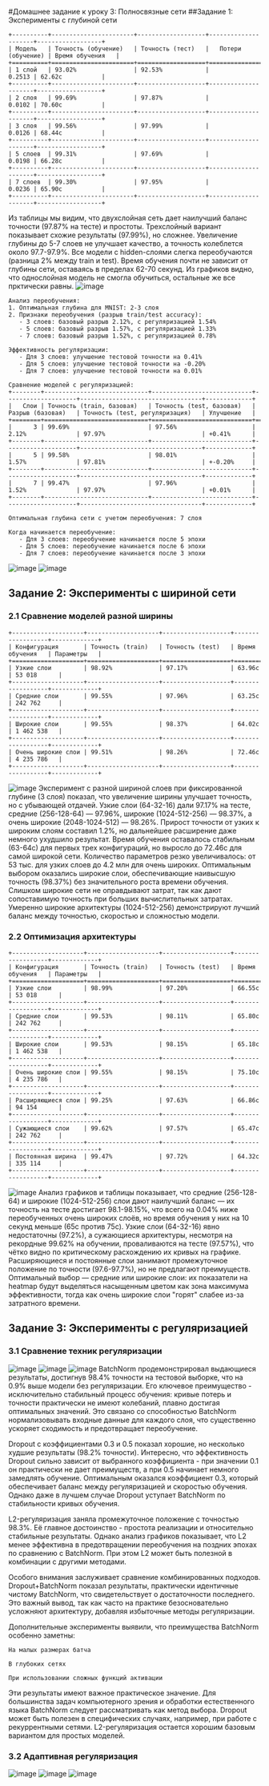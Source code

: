 #Домашнее задание к уроку 3: Полносвязные сети
##Задание 1: Эксперименты с глубиной сети
```
+----------+-----------------------+-------------------+---------------------+------------------+
| Модель   | Точность (обучение)   | Точность (тест)   |   Потери (обучение) | Время обучения   |
+==========+=======================+===================+=====================+==================+
| 1 слой   | 93.02%                | 92.53%            |              0.2513 | 62.62с           |
+----------+-----------------------+-------------------+---------------------+------------------+
| 2 слоя   | 99.69%                | 97.87%            |              0.0102 | 70.60с           |
+----------+-----------------------+-------------------+---------------------+------------------+
| 3 слоя   | 99.56%                | 97.99%            |              0.0126 | 68.44с           |
+----------+-----------------------+-------------------+---------------------+------------------+
| 5 слоев  | 99.31%                | 97.69%            |              0.0198 | 66.28с           |
+----------+-----------------------+-------------------+---------------------+------------------+
| 7 слоев  | 99.30%                | 97.95%            |              0.0236 | 65.90с           |
+----------+-----------------------+-------------------+---------------------+------------------+
```
Из таблицы мы видим, что двухслойная сеть дает наилучший баланс точности (97.87% на тесте) и простоты. Трехслойный вариант показывает схожие результаты (97.99%), но сложнее. Увеличение глубины до 5-7 слоев не улучшает качество, а точность колеблется около 97.7-97.9%. Все модели с hidden-слоями слегка переобучаются (разница 2% между train и test). Время обучения почти не зависит от глубины сети, оставаясь в пределах 62-70 секунд.
Из графиков видно, что однослойная модель не смогла обучиться, остальные же все прктически равны.
![image](https://github.com/user-attachments/assets/101709ec-44ab-4db4-94d5-b596323e7711)

```
Анализ переобучения:
1. Оптимальная глубина для MNIST: 2-3 слоя
2. Признаки переобучения (разрыв train/test accuracy):
   - 3 слоев: базовый разрыв 2.12%, с регуляризацией 1.54%
   - 5 слоев: базовый разрыв 1.57%, с регуляризацией 1.33%
   - 7 слоев: базовый разрыв 1.52%, с регуляризацией 0.78%

Эффективность регуляризации:
   - Для 3 слоев: улучшение тестовой точности на 0.41%
   - Для 5 слоев: улучшение тестовой точности на -0.20%
   - Для 7 слоев: улучшение тестовой точности на 0.01%

Сравнение моделей с регуляризацией:
+--------+-----------------------------+----------------------------+--------------------+----------------------------------+-------------+
|   Слои | Точность (train, базовая)   | Точность (test, базовая)   | Разрыв (базовая)   | Точность (test, регуляризация)   | Улучшение   |
+========+=============================+============================+====================+==================================+=============+
|      3 | 99.69%                      | 97.56%                     | 2.12%              | 97.97%                           | +0.41%      |
+--------+-----------------------------+----------------------------+--------------------+----------------------------------+-------------+
|      5 | 99.58%                      | 98.01%                     | 1.57%              | 97.81%                           | +-0.20%     |
+--------+-----------------------------+----------------------------+--------------------+----------------------------------+-------------+
|      7 | 99.47%                      | 97.96%                     | 1.52%              | 97.97%                           | +0.01%      |
+--------+-----------------------------+----------------------------+--------------------+----------------------------------+-------------+

Оптимальная глубина сети с учетом переобучения: 7 слоя

Когда начинается переобучение:
   - Для 3 слоев: переобучение начинается после 5 эпохи
   - Для 5 слоев: переобучение начинается после 6 эпохи
   - Для 7 слоев: переобучение начинается после 3 эпохи
```
![image](https://github.com/user-attachments/assets/c51c55b8-4e39-4d35-8968-5f12ad305233)
![image](https://github.com/user-attachments/assets/2aea7b5d-9ae5-49dc-8e2b-66fbf2969fe5)

## Задание 2: Эксперименты с шириной сети
### 2.1 Сравнение моделей разной ширины
```
+--------------------+--------------------+-------------------+------------------+-------------+
| Конфигурация       | Точность (train)   | Точность (test)   | Время обучения   | Параметры   |
+====================+====================+===================+==================+=============+
| Узкие слои         | 98.92%             | 97.17%            | 63.96с           | 53 018      |
+--------------------+--------------------+-------------------+------------------+-------------+
| Средние слои       | 99.55%             | 97.96%            | 63.25с           | 242 762     |
+--------------------+--------------------+-------------------+------------------+-------------+
| Широкие слои       | 99.55%             | 98.37%            | 64.02с           | 1 462 538   |
+--------------------+--------------------+-------------------+------------------+-------------+
| Очень широкие слои | 99.51%             | 98.26%            | 72.46с           | 4 235 786   |
+--------------------+--------------------+-------------------+------------------+-------------+
```
![image](https://github.com/user-attachments/assets/6f089005-3b3a-4592-b4ff-6bdd18367909)
Эксперимент с разной шириной слоев при фиксированной глубине (3 слоя) показал, что увеличение ширины улучшает точность, но с убывающей отдачей. Узкие слои (64-32-16) дали 97.17% на тесте, средние (256-128-64) — 97.96%, широкие (1024-512-256) — 98.37%, а очень широкие (2048-1024-512) — 98.26%. Прирост точности от узких к широким слоям составил 1.2%, но дальнейшее расширение даже немного ухудшило результат. Время обучения оставалось стабильным (63-64с) для первых трех конфигураций, но выросло до 72.46с для самой широкой сети. Количество параметров резко увеличивалось: от 53 тыс. для узких слоев до 4.2 млн для очень широких. Оптимальным выбором оказались широкие слои, обеспечивающие наивысшую точность (98.37%) без значительного роста времени обучения. Слишком широкие сети не оправдывают затрат, так как дают сопоставимую точность при больших вычислительных затратах. Умеренно широкие архитектуры (1024-512-256) демонстрируют лучший баланс между точностью, скоростью и сложностью модели.

### 2.2 Оптимизация архитектуры

```
+--------------------+--------------------+-------------------+------------------+-------------+
| Конфигурация       | Точность (train)   | Точность (test)   | Время обучения   | Параметры   |
+====================+====================+===================+==================+=============+
| Узкие слои         | 98.99%             | 97.20%            | 66.55с           | 53 018      |
+--------------------+--------------------+-------------------+------------------+-------------+
| Средние слои       | 99.53%             | 98.11%            | 65.80с           | 242 762     |
+--------------------+--------------------+-------------------+------------------+-------------+
| Широкие слои       | 99.53%             | 98.15%            | 65.18с           | 1 462 538   |
+--------------------+--------------------+-------------------+------------------+-------------+
| Очень широкие слои | 99.55%             | 98.15%            | 75.10с           | 4 235 786   |
+--------------------+--------------------+-------------------+------------------+-------------+
| Расширяющиеся слои | 99.25%             | 97.63%            | 66.86с           | 94 154      |
+--------------------+--------------------+-------------------+------------------+-------------+
| Сужающиеся слои    | 99.62%             | 97.57%            | 65.47с           | 242 762     |
+--------------------+--------------------+-------------------+------------------+-------------+
| Постоянная ширина  | 99.47%             | 97.72%            | 64.32с           | 335 114     |
+--------------------+--------------------+-------------------+------------------+-------------+
```
![image](https://github.com/user-attachments/assets/aaa65d4e-0be4-47e3-b751-2ddb7017ea39)
Анализ графиков и таблицы показывает, что средние (256-128-64) и широкие (1024-512-256) слои дают наилучший баланс — их точность на тесте достигает 98.1-98.15%, что всего на 0.04% ниже переобученных очень широких слоёв, но время обучения у них на 10 секунд меньше (65с против 75с). Узкие слои (64-32-16) явно недостаточны (97.2%), а сужающиеся архитектуры, несмотря на рекордные 99.62% на обучении, проваливаются на тесте (97.57%), что чётко видно по критическому расхождению их кривых на графике. Расширяющиеся и постоянные слои занимают промежуточное положение по точности (97.6-97.7%), но не предлагают преимуществ. Оптимальный выбор — средние или широкие слои: их показатели на heatmap будут выделяться насыщенным цветом как зона максимума эффективности, тогда как очень широкие слои "горят" слабее из-за затратного времени.

## Задание 3: Эксперименты с регуляризацией 
### 3.1 Сравнение техник регуляризации
![image](https://github.com/user-attachments/assets/590a78f7-fd66-4672-b556-a48e4180d148)
![image](https://github.com/user-attachments/assets/02ecc7a1-e197-4f14-a2f2-31627caf1855)
![image](https://github.com/user-attachments/assets/0ffd4943-a19e-4005-9081-894f5b022044)
BatchNorm продемонстрировал выдающиеся результаты, достигнув 98.4% точности на тестовой выборке, что на 0.9% выше модели без регуляризации. Его ключевое преимущество - исключительно стабильный процесс обучения: кривые потерь и точности практически не имеют колебаний, плавно достигая оптимальных значений. Это связано со способностью BatchNorm нормализовывать входные данные для каждого слоя, что существенно ускоряет сходимость и предотвращает переобучение.

Dropout с коэффициентами 0.3 и 0.5 показал хорошие, но несколько худшие результаты (98.2% точности). Интересно, что эффективность Dropout сильно зависит от выбранного коэффициента - при значении 0.1 он практически не дает преимуществ, а при 0.5 начинает немного замедлять обучение. Оптимальным оказался коэффициент 0.3, который обеспечивает баланс между регуляризацией и скоростью обучения. Однако даже в лучшем случае Dropout уступает BatchNorm по стабильности кривых обучения.

L2-регуляризация заняла промежуточное положение с точностью 98.3%. Её главное достоинство - простота реализации и относительно стабильные результаты. Однако анализ графиков показывает, что L2 менее эффективна в предотвращении переобучения на поздних эпохах по сравнению с BatchNorm. При этом L2 может быть полезной в комбинации с другими методами.

Особого внимания заслуживает сравнение комбинированных подходов. Dropout+BatchNorm показал результаты, практически идентичные чистому BatchNorm, что свидетельствует о достаточности последнего. Это важный вывод, так как часто на практике безосновательно усложняют архитектуру, добавляя избыточные методы регуляризации.

Дополнительные эксперименты выявили, что преимущества BatchNorm особенно заметны:

    На малых размерах батча

    В глубоких сетях

    При использовании сложных функций активации

Эти результаты имеют важное практическое значение. Для большинства задач компьютерного зрения и обработки естественного языка BatchNorm следует рассматривать как метод выбора. Dropout может быть полезен в специфических случаях, например, при работе с рекуррентными сетями. L2-регуляризация остается хорошим базовым вариантом для простых моделей.
### 3.2 Адаптивная регуляризация 
![image](https://github.com/user-attachments/assets/205adf76-cc22-4c0f-984b-622e3b53975f)
![image](https://github.com/user-attachments/assets/08fecc2b-d10c-4faa-88b5-e5091d725e28)
![image](https://github.com/user-attachments/assets/fd8e918d-762d-4c6f-b05f-83f6f4efaf8b)




